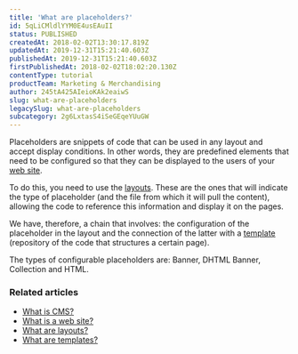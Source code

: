 ```yaml
---
title: 'What are placeholders?'
id: 5qLiCMldlYYM0E4usEAuII
status: PUBLISHED
createdAt: 2018-02-02T13:30:17.819Z
updatedAt: 2019-12-31T15:21:40.603Z
publishedAt: 2019-12-31T15:21:40.603Z
firstPublishedAt: 2018-02-02T18:02:20.130Z
contentType: tutorial
productTeam: Marketing & Merchandising
author: 245tA425AIeioKAk2eaiwS
slug: what-are-placeholders
legacySlug: what-are-placeholders
subcategory: 2g6LxtasS4iSeGEqeYUuGW
---
```


Placeholders are snippets of code that can be used in any layout and accept display conditions. In other words, they are predefined elements that need to be configured so that they can be displayed to the users of your [web site](/en/tutorial/what-is-a-web-site).

To do this, you need to use the [layouts](/en/tutorial/what-are-layouts). These are the ones that will indicate the type of placeholder (and the file from which it will pull the content), allowing the code to reference this information and display it on the pages. 

We have, therefore, a chain that involves: the configuration of the placeholder in the layout and the connection of the latter with a [template](/en/tutorial/what-are-templates) (repository of the code that structures a certain page).

The types of configurable placeholders are: Banner, DHTML Banner, Collection and HTML.

### Related articles
- [What is CMS?](/en/faq/what-is-cms)
- [What is a web site?](/en/tutorial/what-is-a-web-site)
- [What are layouts?](/en/tutorial/what-are-layouts)
- [What are templates?](/en/tutorial/what-are-templates)
